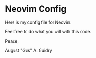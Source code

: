 # Neovim Config
 
Here is my config file for Neovim.

Feel free to do what you will with this code.

Peace,

August "Gus" A. Guidry
